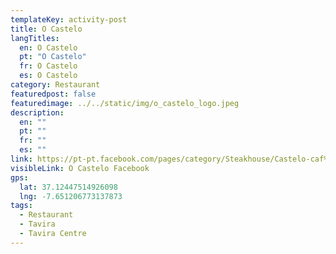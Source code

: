 ```yaml
---
templateKey: activity-post
title: O Castelo
langTitles:
  en: O Castelo
  pt: "O Castelo"
  fr: O Castelo
  es: O Castelo
category: Restaurant 
featuredpost: false
featuredimage: ../../static/img/o_castelo_logo.jpeg
description: 
  en: ""
  pt: ""
  fr: ""
  es: ""
link: https://pt-pt.facebook.com/pages/category/Steakhouse/Castelo-caf%C3%A9-e-restaurante-193520480781383/
visibleLink: O Castelo Facebook
gps:
  lat: 37.12447514926098
  lng: -7.651206773137873
tags:
  - Restaurant
  - Tavira
  - Tavira Centre
---
```


